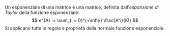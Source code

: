 Un esponenziale di una matrice è una matrice, definita dall'_espansione di Taylor_ della funzione esponenziale:
$$
e^{A} := \sum_{i = 0}^{+\infty} \frac{A^i}{K!}
$$
Si applicano tutte le regole e proprietà della normale funzione esponenziale.